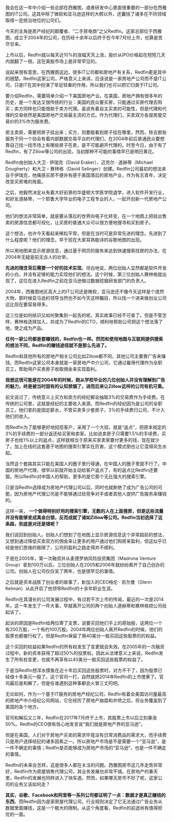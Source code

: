 我会在这一年中介绍一些总部在西雅图，或者研发中心里面很重要的一部分在西雅图的IT公司。这其中除了微软和亚马逊这样的大鳄以外，还囊括了诸多在不同领域取得一定统治地位的公司们。

今天的主角是房产经纪的颠覆者、“二手房电商”之父Redfin。这家总部位于西雅图，成立于2004年的公司，在历经十余年以后终于在今年7月份上市，也算是苦尽甘来。

上市以后，Redfin就以每天近10%的涨幅天天上涨，股价从IPO价格起在短短几天内就翻了一倍。这在美股市场上是非常罕见的。

说起来很有意思，在西雅图这边，很多IT公司都和房地产有关系，Redfin更是其中的翘楚。Redfin这家公司，严格意义上来讲，应该说是一家房地产公司而不是IT公司，只是IT在其中扮演了举足轻重的作用，所以我们也可以把它归类于IT公司。

要介绍Redfin，需要简单介绍一下美国房地产业。在美国，房地产拥有很多年的历史，是一个发达又很传统的行业：美国的民众要买房，只能通过买房代理去购买；卖方同样也只能借助于卖方代理。虽说有着自主买卖的可能性，但是代理和代理的交易依然是美国房地产交易最主流的方式。作为代理们，买卖双方各提房屋交易价的3%作为服务费。

房主卖房，需要把房子挂出来；买方，则要能看到房子挂在哪里。然而，除去那些服务于同一个协会有着内部数据交易平台的代理们，在2004年前后普通民众要想靠自己找一找市场上有哪些房子在卖，是不可能避开代理的。时至今日，由于有了Redfin，有了Zillow等公司的出现，当初那种不可能的事情早已是明日黄花。

Redfin由创始人大卫 · 伊瑞克（David Eraker）、迈克尔 · 道赫蒂（Michael Dougherty）和大卫・赛林格（David Selinger）创建。Redfin公司最初的想法来自于伊瑞克，他痛感买房不便并有感于美国落后的房地产业，作为有志青年，决定改变买房难的局面。

之后，他毅然决定从有着大好前景的华盛顿大学医学院退学，进入软件开发行业，和好友道赫蒂，一个耶鲁大学毕业的电子工程专业的人，一起开创新一代房地产公司。

他们的想法非常简单，就是要从落后的世界向电子化转变，在一个地图上把挂出售卖的房源信息都可视化，让买房的普通大众可以很方便地搜寻和买到房子。

这个想法，也许今天看起来稀松平常，但是在当时可是异常先进的理念。先进到了什么程度呢？他们的理念，早于现在大家耳熟能详的谷歌地图的出现。

所以用地图来显示房源信息，通过基于网页的服务来达到快速搜索找房的办法，在2004年无疑是前无古人的壮举。

**先进的理念背后需要一个好的技术实现**。坦白地说，两位创始人显然都是软件开发的小白，并没有足够的能力实现他们的想法。这个时候，第三位创始人赛林格就出现了，这位在进入Redfin之前在亚马逊做过数据挖掘研发部门的负责人。

2004年，西雅图地区高大上的IT公司还是微软，亚马逊还不像今天这样是个庞然大物，那时候亚马逊的领导当然也不如今天这样瞩目，所以找一个进来做创业公司远比现在要容易得多。

这三位是如何结识又如何聚集到一起去的呢，真实故事已经不可查了。但是不管怎样，赛林格选择加入，并成为了Redfin的CTO，顺利地帮助公司把这个想法落了地，使之成为产品。

**任何一家公司都是要赚钱的，Redfin也一样。然而和使用地图与互联网提供搜索的想法不同，Redfin的赚钱途径就不是那么先进了。**

Redfin和其他所有的房地产相关公司比如Zillow都不同，其他公司主要靠广告来赚钱，而Redfin这家公司本身就是一家房地产中介公司，它通过雇用代理作为全职员工，帮助用户买卖房子收取佣金来实现盈利。

**我想这很可能是在2004年的时候，刚从学校毕业的几位创始人并没有理解到广告的魅力，终是被当时固有的认知禁锢了，进而后来让Zillow这样的公司有机可乘。**

前文说过了，传统意义上买方和卖方的经纪都会抽取3%的交易费作为手续费。在传统的公司里，这就是经纪的主要收入来源。而Redfin的经纪因为是公司的全职员工，他们拿的是固定薪水，不管买卖多少套房子，3%的手续费归公司，不计入他们的收入。

而Redfin为了能够更好地招揽客户，采用了一个大招，就是“返点”，把原本规定的3%的手续费的一部分返还给买家和卖家。比如说卖房子只需要1.5%的手续费，买房子也给1%以上的返点，这样就相当于原来买家卖家要付更多的钱，现在就少了。加上在线的这套基于地图的搜索引擎实在厉害，这个模式倒也让它混得风生水起。

当然这个套路其实只能在美国人的圈子里行得通，在中国人的圈子里就不行了。中国的房地产代理，很早以前就开始主动给客户返点了，有的返点比Redfin还要狠。所以Redfin对中国人的帮助，更多的是它那个无比强大的搜索引擎。

只是当Redfin选择成为房地产代理公司以后，同时也就断绝了成为广告公司的可能，因为房地产代理公司是不能够通过给竞争对手或者其他人提供广告服务来赚钱的。

这样一来， **一个做得特别好用的搜索引擎，无数的人在上面搜房，但是这些流量并没有能够变成真金白银，反而成就了诸如Zillow等公司。Redfin当初选择了这条路，到底是对还是错呢？**

我们说回到创始人。创始人们想到了在地图上显示房源信息这个非常超前的想法，又想到通过降低买卖双方的佣金来让更多的用户通过他们购房来盈利，但这似乎已经是他们思维的极限了，公司的盈利之路走得并不顺利。

于是在2005年，第一次融资并从麦德罗纳风险投资集团（Madrona Venture Group）拿到100万以后，三位创始人在2005和2006年就纷纷离开了自己创办的公司。创始人在公司仅仅呆了两年，也是很罕见的事情。

之后就是资本战胜了创业者的故事了，新加入的CEO格伦 · 凯尔曼（Glenn Kelman）从此开启了他领导Redfin的十余年职业生涯。

Redfin在其漫长的公司发展过程中，有过若干次上市的传闻，最近的一次是2014年。这一年发生了一件大事，早就离开公司的两个创始人道赫蒂和赛林格把公司给起诉了。

起诉的原因是Redfin给两位寄了支票，说要买回他们手上的原始股，这两位一个有200万股，一个有约100万股。2004年两位创始人离开Redfin的时候，他们的股票也都被行权了。但是Redfin保留了用40美分一股买回这些股票的的权益。

这个买回的权益如果Redfin的所有权发生了变更就会失效。在2005年的一次融资过程中，新的资本获得了超过50%的投票权。因此从法律意义上来说，Redfin发生了所有权变更，也就不再享有以40美分一股买回这些股票的权益了。

于是当Redfin想浑水摸鱼在近十年后买回这些股票时，对方不干了，因为股票已经值十多美元一股了。这个官司一打，自然就把2014年Redfin的上市搅黄了。官司最后是和解了，但是任谁遇到这种事都会火冒三丈的吧。

无论如何，作为一个基于IT服务的房地产经纪公司，Redfin有着全美国访问量最高的房地产中介经纪公司网站，它在经历了房地产崩盘和井喷之后，将业务覆盖到了美国的各个地方。

官司和解后又三年，Redfin在2017年7月终于上市，其股票上市以后立刻暴涨50%。Redfin的CEO很有信心地发言说“我们就是房地产界的亚马逊”。

但是在美国，人们对于房地产买卖的需求毕竟没有日常消费品的需求大，而手续费只是用户选择经纪的诸多因素之一。所以房地产市场是不是需要一个“亚马逊”，是一件不确定的事情；Redfin是否能够成为房地产市场的“亚马逊”，也是一件不确定的事情。

Redfin的未来会怎样，这是很多人都在关注的问题。西雅图房市这几年走势非常好，Redfin作为房屋销售代理公司，其业务发展也非常不错。在房地产的春天里，Redfin的发展也同样进入了快车道。然而，如果哪天房市不好了呢，这家公司的业务又该如何走？

**其实，谷歌、Facebook和阿里等一系列公司都证明了一点：数据才是真正赚钱的东西**。而Redfin因为是家房屋代理公司，行业规则决定了它无法通过广告业务从数据里面赚钱，这是一个极大的限制。从这个角度看，Redfin的前途尚有值得担忧的一面。